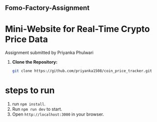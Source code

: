 ## Fomo-Factory-Assignment

# Mini-Website for Real-Time Crypto Price Data

Assignment submitted by Priyanka Phulwari

1. **Clone the Repository:**
   ```bash
   git clone https://github.com/priyanka1508/coin_price_tracker.git

# steps to run 

1. run `npm install`.
2. Run `npm run dev` to start.
4. Open `http://localhost:3000` in your browser.


